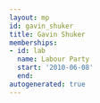 ```yaml
---
layout: mp
id: gavin_shuker
title: Gavin Shuker
memberships:
- id: lab
  name: Labour Party
  start: '2010-06-08'
  end: 
autogenerated: true
---
```

